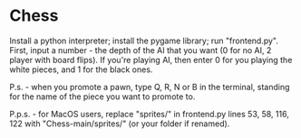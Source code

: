 # Chess

Install a python interpreter; install the pygame library; run "frontend.py".
First, input a number - the depth of the AI that you want (0 for no AI, 2 player with board flips). If you're playing AI, then enter 0 for you playing the white pieces, and 1 for the black ones.

P.s. - when you promote a pawn, type Q, R, N or B in the terminal, standing for the name of the piece you want to promote to.

P.p.s. - for MacOS users, replace "sprites/" in frontend.py lines 53, 58, 116, 122 with "Chess-main/sprites/" (or your folder if renamed).

